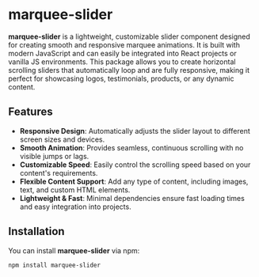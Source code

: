 # marquee-slider

**marquee-slider** is a lightweight, customizable slider component designed for creating smooth and responsive marquee animations. It is built with modern JavaScript and can easily be integrated into React projects or vanilla JS environments. This package allows you to create horizontal scrolling sliders that automatically loop and are fully responsive, making it perfect for showcasing logos, testimonials, products, or any dynamic content.

## Features

- **Responsive Design**: Automatically adjusts the slider layout to different screen sizes and devices.
- **Smooth Animation**: Provides seamless, continuous scrolling with no visible jumps or lags.
- **Customizable Speed**: Easily control the scrolling speed based on your content's requirements.
- **Flexible Content Support**: Add any type of content, including images, text, and custom HTML elements.
- **Lightweight & Fast**: Minimal dependencies ensure fast loading times and easy integration into projects.

## Installation

You can install **marquee-slider** via npm:

```bash
npm install marquee-slider
